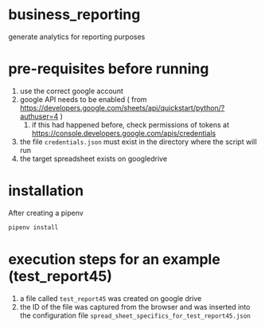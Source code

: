 # business_reporting
generate analytics for reporting purposes




# pre-requisites before running
1. use the correct google account
1. google API needs to be enabled ( from https://developers.google.com/sheets/api/quickstart/python/?authuser=4 )
    1. if this had happened before, check permissions of tokens at https://console.developers.google.com/apis/credentials
1. the file `credentials.json` must exist in the directory where the script will run
1. the target spreadsheet exists on googledrive

# installation

After creating a pipenv 

```bash
pipenv install
```

# execution steps for an example (test_report45)

1. a file called `test_report45` was created on google drive
1. the ID of the file was captured from the browser and was inserted into the configuration file `spread_sheet_specifics_for_test_report45.json` 